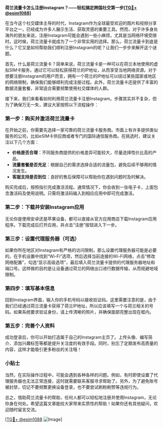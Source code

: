 **荷兰流量卡怎么注册Instagram？——轻松搞定跨国社交第一步[[TG💪+ @esim1088](https://t.me/s/esim1088)]**

在当今这个社交媒体主导的时代，Instagram作为全球最受欢迎的图片和视频分享平台之一，已经成为许多人展示生活、获取灵感的重要工具。然而，对于许多身处海外的朋友来说，注册Instagram可能会遇到一些小麻烦，尤其是当网络环境受限时。这时候，荷兰流量卡就成为了一个非常实用的选择。那么，荷兰流量卡到底是什么？它又是如何帮助我们顺利注册Instagram的呢？让我们一步步来解开这个谜题。

首先，什么是荷兰流量卡？简单来说，荷兰流量卡是一种可以在荷兰本地使用的虚拟SIM卡服务，通过它可以轻松获得荷兰的IP地址，从而享受当地网络资源。对于想要注册Instagram的用户而言，拥有一个荷兰的IP地址可以绕过某些国家或地区的网络限制，确保我们能够顺利完成注册过程。此外，荷兰流量卡还提供了丰富的数据流量套餐，非常适合需要频繁使用社交媒体的人群。

接下来，我们来看看如何利用荷兰流量卡注册Instagram。步骤其实并不复杂，但为了确保万无一失，建议大家按照以下流程操作：

### 第一步：购买并激活荷兰流量卡

在开始之前，你需要先选择一家可靠的荷兰流量卡服务商。市面上有许多提供类似服务的公司，比如eSIM卡供应商或者专门的国际通信服务商。在挑选时，建议关注以下几个方面：
- **价格是否合理**：不同服务商提供的价格差异可能较大，尽量选择性价比高的产品。
- **流量套餐是否充足**：根据自己的需求选择合适的流量包，避免后续不够用的情况发生。
- **客服支持是否到位**：良好的售后保障可以帮助你在遇到问题时及时解决。

购买完成后，按照指引完成激活流程。通常情况下，你会收到一张电子卡，上面包含激活码及使用说明。只需将激活码输入到相应应用中即可完成激活。

### 第二步：下载并安装Instagram应用

无论你是使用安卓还是苹果设备，都可以直接从官方应用商店下载Instagram应用程序。下载完成后打开应用，并点击“注册”按钮进入下一步。

### 第三步：设置代理服务器（可选）

如果你所在地区对Instagram有严格的访问限制，那么设置代理服务器可能是必要的。在手机设置中找到“Wi-Fi”选项，然后选择当前连接的Wi-Fi网络，点击“修改网络配置”，勾选“显示高级选项”，最后填入荷兰流量卡提供的代理服务器地址和端口号。这样做的目的是让设备通过荷兰的网络出口进行数据传输，从而规避地域限制。

### 第四步：填写基本信息

回到Instagram界面，输入你的手机号码以接收验证码。这里需要注意的是，由于我们已经通过荷兰流量卡获得了荷兰IP地址，所以应该填写一个与荷兰相关的号码。如果系统要求验证身份，请上传清晰的照片，并确保面部完整出现在框内。

### 第五步：完善个人资料

成功登录后，你可以开始打造属于自己的Instagram主页了。上传头像、编写简介、添加兴趣标签等都是提升关注度的有效手段。同时，别忘了定期发布高质量的内容，这样才能吸引更多粉丝的关注哦！

### 小贴士

当然，在实际操作过程中，可能会遇到各种各样的问题。例如，有时即使设置了代理服务器也无法正常连接，这时就需要联系客服寻求帮助了。另外，为了避免账号被封禁，切记不要频繁更换设备登录，也不要尝试刷粉刷赞等违规行为。

总之，借助荷兰流量卡的帮助，任何人都可以轻松地注册并使用Instagram，无论你身在何处。希望这篇文章能给大家带来实质性的帮助！如果你还有其他疑问，欢迎随时留言交流。

[[TG💪+ @esim1088](https://t.me/s/esim1088) ![Image](https://i.postimg.cc/4NQfJmqS/Snipaste-2025-05-13-00-14-12.png)]